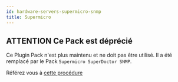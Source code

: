 ```yaml
---
id: hardware-servers-supermicro-snmp
title: Supermicro
---
```


## **ATTENTION** Ce Pack est déprécié

Ce Plugin Pack n'est plus maintenu et ne doit pas être utilisé. Il a été remplacé par le Pack `Supermicro SuperDoctor SNMP`.

Référez vous à [cette procédure](hardware-servers-supermicro-superdoctor-snmp)
